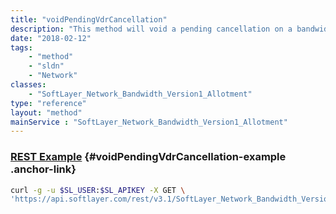 ```yaml
---
title: "voidPendingVdrCancellation"
description: "This method will void a pending cancellation on a bandwidth pool. Note however any servers that belonged to the rack will have to be restored individually using the method voidPendingServerMove($id, $type). "
date: "2018-02-12"
tags:
    - "method"
    - "sldn"
    - "Network"
classes:
    - "SoftLayer_Network_Bandwidth_Version1_Allotment"
type: "reference"
layout: "method"
mainService : "SoftLayer_Network_Bandwidth_Version1_Allotment"
---
```


### [REST Example](#voidPendingVdrCancellation-example) <a href="/article/rest/"><i class="fas fa-question"></i></a> {#voidPendingVdrCancellation-example .anchor-link} 
```bash
curl -g -u $SL_USER:$SL_APIKEY -X GET \
'https://api.softlayer.com/rest/v3.1/SoftLayer_Network_Bandwidth_Version1_Allotment/{SoftLayer_Network_Bandwidth_Version1_AllotmentID}/voidPendingVdrCancellation'
```
